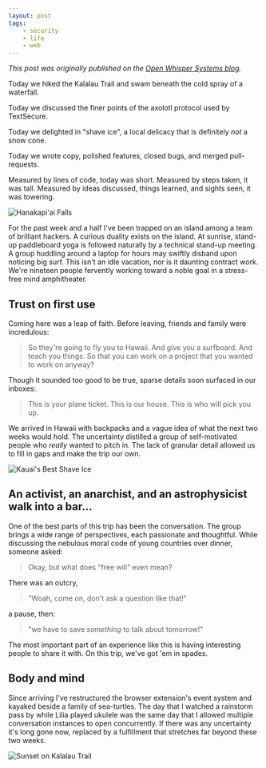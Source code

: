 ```yaml
---
layout: post
tags:
    - security
    - life
    - web
---
```


_This post was originally published on the [Open Whisper Systems blog](https://whispersystems.org/blog/the-pool-on-the-roof-must-have-a-leak/)._

Today we hiked the Kalalau Trail and swam beneath the cold spray of a waterfall.

Today we discussed the finer points of the axolotl protocol used by TextSecure.

Today we delighted in "shave ice", a local delicacy that is definitely _not_ a snow cone.

Today we wrote copy, polished features, closed bugs, and merged pull-requests.

Measured by lines of code, today was short. Measured by steps taken, it was tall. Measured by ideas discussed, things learned, and sights seen, it was towering.

![Hanakapi'ai Falls](../../../../content/images/blog/falls.jpg)

For the past week and a half I've been trapped on an island among a team of brilliant hackers. A curious duality exists on the island. At sunrise, stand-up paddleboard yoga is followed naturally by a technical stand-up meeting. A group huddling around a laptop for hours may swiftly disband upon noticing big surf. This isn't an idle vacation, nor is it daunting contract work. We're nineteen people fervently working toward a noble goal in a stress-free mind amphitheater.

## Trust on first use

Coming here was a leap of faith. Before leaving, friends and family were incredulous:

> So they're going to fly you to Hawaii. And give you a surfboard. And teach you things. So that you can work on a project that you wanted to work on anyway?

Though it sounded too good to be true, sparse details soon surfaced in our inboxes:

> This is your plane ticket. This is our house. This is who will pick you up.

We arrived in Hawaii with backpacks and a vague idea of what the next two weeks would hold. The uncertainty distilled a group of self-motivated people who _really_ wanted to pitch in. The lack of granular detail allowed us to fill in gaps and make the trip our own.

![Kauai's Best Shave Ice](../../../../content/images/blog/shave-ice.jpg)

## An activist, an anarchist, and an astrophysicist walk into a bar...

One of the best parts of this trip has been the conversation. The group brings a wide range of perspectives, each passionate and thoughtful. While discussing the nebulous moral code of young countries over dinner, someone asked:

> Okay, but what does "free will" even mean?

There was an outcry,

> "Woah, come on, don't ask a question like that!"

a pause, then:

> "we have to save _something_ to talk about tomorrow!"

The most important part of an experience like this is having interesting people to share it with. On this trip, we've got 'em in spades.

## Body and mind

Since arriving I've restructured the browser extension's event system and kayaked beside a family of sea-turtles. The day that I watched a rainstorm pass by while Lilia played ukulele was the same day that I allowed multiple conversation instances to open concurrently. If there was any uncertainty it's long gone now, replaced by a fulfillment that stretches far beyond these two weeks.

![Sunset on Kalalau Trail](../../../../content/images/blog/sunset.jpg)
